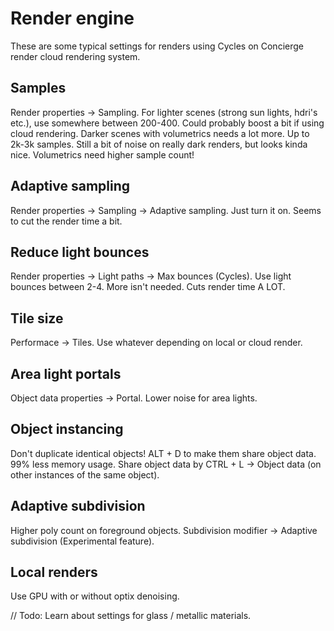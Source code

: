 # Render engine
These are some typical settings for renders using Cycles on Concierge render cloud rendering system.

## Samples
Render properties -> Sampling.
For lighter scenes (strong sun lights, hdri's etc.), use somewhere between 200-400. Could probably boost a bit if using cloud rendering.
Darker scenes with volumetrics needs a lot more. Up to 2k-3k samples. Still a bit of noise on really dark renders, but looks kinda nice.
Volumetrics need higher sample count!

## Adaptive sampling
Render properties -> Sampling -> Adaptive sampling.
Just turn it on. Seems to cut the render time a bit.

## Reduce light bounces
Render properties -> Light paths -> Max bounces (Cycles).
Use light bounces between 2-4. More isn't needed. Cuts render time A LOT.

## Tile size
Performace -> Tiles.
Use whatever depending on local or cloud render.

## Area light portals
Object data properties -> Portal.
Lower noise for area lights.

## Object instancing
Don't duplicate identical objects! ALT + D to make them share object data. 99% less memory usage.
Share object data by CTRL + L -> Object data (on other instances of the same object).

## Adaptive subdivision
Higher poly count on foreground objects.
Subdivision modifier -> Adaptive subdivision (Experimental feature).

## Local renders
Use GPU with or without optix denoising.

// Todo: Learn about settings for glass / metallic materials. 
